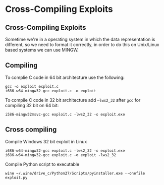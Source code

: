 # Cross-Compiling Exploits

## Cross-Compiling Exploits

Sometime we're in a operating system in which the data representation is different, so we need to format it correctly, in order to do this on Unix/Linux based systems we can use MINGW.

## Compiling <a id="compiling"></a>

To complie C code in 64 bit architecture use the following:

```text
gcc -o exploit exploit.c
i686-w64-mingw32-gcc exploit.c -o exploit
```

To compile C code in 32 bit architecture add `–lws2_32` after `gcc` for compiling 32 bit on 64 bit:

```text
i586-mingw32msvc-gcc exploit.c -lws2_32 -o exploit.exe
```

## Cross compiling <a id="cross-compiling"></a>

Compile Windows 32 bit exploit in Linux

```text
i686-w64-mingw32-gcc exploit.c -lws2_32 -o exploit.exe
i686-w64-mingw32-gcc exploit.c -o exploit -lws2_32
```

Compile Python script to executable

```text
wine ~/.wine/drive_c/Python27/Scripts/pyinstaller.exe --onefile exploit.py
```

